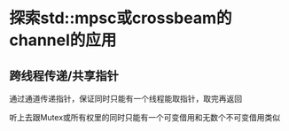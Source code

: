 # 探索std::mpsc或crossbeam的channel的应用

## 跨线程传递/共享指针

通过通道传递指针，保证同时只能有一个线程能取指针，取完再返回

听上去跟Mutex或所有权里的同时只能有一个可变借用和无数个不可变借用类似
